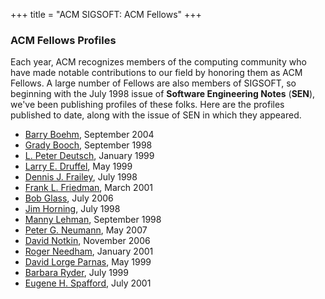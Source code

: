 +++
title = "ACM SIGSOFT: ACM Fellows"
+++


### ACM Fellows Profiles

Each year, ACM recognizes members of the computing community who have made notable contributions to our field by honoring them as ACM Fellows. A large number of Fellows are also members of SIGSOFT, so beginning with the July 1998 issue of **Software Engineering Notes** (**SEN**), we've been publishing profiles of these folks. 
Here are the profiles published to date, along with the issue of SEN in which they appeared.

- [Barry Boehm](/SEN/fellows/boehm), September 2004
- [Grady Booch](/SEN/fellows/booch), September 1998
- [L. Peter Deutsch](/SEN/fellows/deutsch), January 1999
- [Larry E. Druffel](/SEN/fellows/druffel), May 1999
- [Dennis J. Frailey](/SEN/fellows/frailey), July 1998
- [Frank L. Friedman](/SEN/fellows/friedman), March 2001
- [Bob Glass](/SEN/fellows/glass), July 2006
- [Jim Horning](/SEN/fellows/horning), July 1998
- [Manny Lehman](/SEN/fellows/lehman), September 1998
- [Peter G. Neumann](/SEN/fellows/neumann), May 2007
- [David Notkin](/SEN/fellows/notkin), November 2006
- [Roger Needham](/SEN/fellows/needham), January 2001
- [David Lorge Parnas](/SEN/fellows/parnas), May 1999
- [Barbara Ryder](/SEN/fellows/ryder), July 1999
- [Eugene H. Spafford](/SEN/fellows/spafford), July 2001
